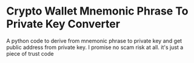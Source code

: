 # Crypto Wallet Mnemonic Phrase To Private Key Converter
A python code to derive from mnemonic phrase to private key and get public address from private key.
I promise no scam risk at all. it's just a piece of trust code
